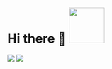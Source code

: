 # Hi there 👋 <img src="https://media.tenor.com/images/de923e0e137e1cbbc3cdbac9081c382e/tenor.gif" width="80">
<img src="https://github-readme-stats.vercel.app/api?username=alpha-martinez&theme=react&show_icons=true" /> <img src="https://github-readme-stats.vercel.app/api/top-langs/?username=alpha-martinez&layout=compact&theme=react" />


<!--
**alpha-martinez/alpha-martinez** is a ✨ _special_ ✨ repository because its `README.md` (this file) appears on your GitHub profile.

Here are some ideas to get you started:

- 🔭 I’m currently working on ...
- 🌱 I’m currently learning ...
- 👯 I’m looking to collaborate on ...
- 🤔 I’m looking for help with ...
- 💬 Ask me about ...
- 📫 How to reach me: ...
- 😄 Pronouns: ...
- ⚡ Fun fact: ...
-->
